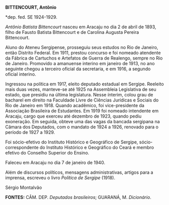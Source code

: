 **BITTENCOURT, Antônio**

\*dep. fed. SE 1924-1929.

*Antônio Batista Bittencourt* nasceu em Aracaju no dia 2 de abril de
1893, filho de Fausto Batista Bittencourt e de Carolina Augusta Pereira
Bittencourt.

Aluno do Ateneu Sergipense, prosseguiu seus estudos no Rio de Janeiro,
então Distrito Federal. Em 1911, prestou concurso e foi nomeado
atendente da Fábrica de Cartuchos e Artefatos de Guerra de Realengo,
sempre no Rio de Janeiro. Promovido a amanuense interino em janeiro de
1913, no ano seguinte chegou a terceiro oficial da secretaria, e em
1916, a segundo oficial interino.

Ingressou na política em 1917, eleito deputado estadual em Sergipe.
Reeleito mais duas vezes, manteve-se até 1925 na Assembleia Legislativa
de seu estado, que presidiu na última legislatura. Nesse ínterim, colou
grau de bacharel em direito na Faculdade Livre de Ciências Jurídicas e
Sociais do Rio de Janeiro em 1918. Quando acadêmico, foi vice-presidente
da Associação Brasileira de Estudantes. Em 1919 foi nomeado intendente
em Aracaju, cargo que exerceu até dezembro de 1923, quando pediu
exoneração. Em seguida, obteve uma das vagas da bancada sergipana na
Câmara dos Deputados, com o mandato de 1924 a 1926, renovado para o
período de 1927 a 1929.

Foi sócio-efetivo do Instituto Histórico e Geográfico de Sergipe,
sócio-correspondente do Instituto Histórico e Geográfico do Ceará e
membro efetivo do Conselho Superior do Ensino.

Faleceu em Aracaju no dia 7 de janeiro de 1940.

Além de discursos políticos, mensagens administrativas, artigos para a
imprensa, escreveu o livro *Política de Sergipe* (1918).

Sérgio Montalvão

**FONTES:** CÂM. DEP. *Deputados brasileiros*; GUARANÁ, M. *Dicionário*.
